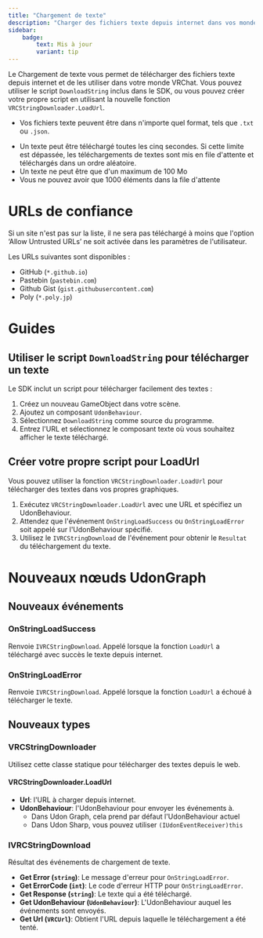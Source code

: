 ```yaml
---
title: "Chargement de texte"
description: "Charger des fichiers texte depuis internet dans vos mondes VRChat"
sidebar:
    badge:
        text: Mis à jour
        variant: tip
---
```

Le Chargement de texte vous permet de télécharger des fichiers texte depuis internet et de les utiliser dans votre monde VRChat. Vous pouvez utiliser le script `DownloadString` inclus dans le SDK, ou vous pouvez créer votre propre script en utilisant la nouvelle fonction `VRCStringDownloader.LoadUrl`.

- Vos fichiers texte peuvent être dans n'importe quel format, tels que `.txt` ou `.json`.
* Un texte peut être téléchargé toutes les cinq secondes.
Si cette limite est dépassée, les téléchargements de textes sont mis en file d'attente et téléchargés dans un ordre aléatoire.
* Un texte ne peut être que d'un maximum de 100 Mo
* Vous ne pouvez avoir que 1000 éléments dans la file d'attente

# URLs de confiance
Si un site n'est pas sur la liste, il ne sera pas téléchargé à moins que l'option ‘Allow Untrusted URLs’ ne soit activée dans les paramètres de l'utilisateur.

Les URLs suivantes sont disponibles :

* GitHub (`*.github.io`)
* Pastebin (`pastebin.com`)
* Github Gist (`gist.githubusercontent.com`)
* Poly  (`*.poly.jp`)

# Guides
## Utiliser le script `DownloadString` pour télécharger un texte
Le SDK inclut un script pour télécharger facilement des textes :

1. Créez un nouveau GameObject dans votre scène.
2. Ajoutez un composant `UdonBehaviour`.
3. Sélectionnez `DownloadString` comme source du programme.
4. Entrez l'URL et sélectionnez le composant texte où vous souhaitez afficher le texte téléchargé.

## Créer votre propre script pour LoadUrl
Vous pouvez utiliser la fonction `VRCStringDownloader.LoadUrl` pour télécharger des textes dans vos propres graphiques.

1. Exécutez `VRCStringDownloader.LoadUrl` avec une URL et spécifiez un UdonBehaviour.
2. Attendez que l'événement `OnStringLoadSuccess` ou `OnStringLoadError` soit appelé sur l'UdonBehaviour spécifié.
3. Utilisez le `IVRCStringDownload` de l'événement pour obtenir le `Resultat` du téléchargement du texte.
# Nouveaux nœuds UdonGraph
## Nouveaux événements
### OnStringLoadSuccess
Renvoie `IVRCStringDownload`. Appelé lorsque la fonction `LoadUrl` a téléchargé avec succès le texte depuis internet.

### OnStringLoadError
Renvoie `IVRCStringDownload`. Appelé lorsque la fonction `LoadUrl` a échoué à télécharger le texte.

## Nouveaux types
### VRCStringDownloader

Utilisez cette classe statique pour télécharger des textes depuis le web.

#### VRCStringDownloader.LoadUrl
* **Url**: l'URL à charger depuis internet.
* **UdonBehaviour**: l'UdonBehaviour pour envoyer les événements à. 
    * Dans Udon Graph, cela prend par défaut l'UdonBehaviour actuel
    * Dans Udon Sharp, vous pouvez utiliser `(IUdonEventReceiver)this`


### IVRCStringDownload
Résultat des événements de chargement de texte.

* **Get Error (`string`)**: Le message d'erreur pour `OnStringLoadError`.
* **Get ErrorCode (`int`)**: Le code d'erreur HTTP pour `OnStringLoadError`.
* **Get Response (`string`)**: Le texte qui a été téléchargé.
* **Get UdonBehaviour (`UdonBehaviour`)**: L'UdonBehaviour auquel les événements sont envoyés.
* **Get Url (`VRCUrl`)**: Obtient l'URL depuis laquelle le téléchargement a été tenté.